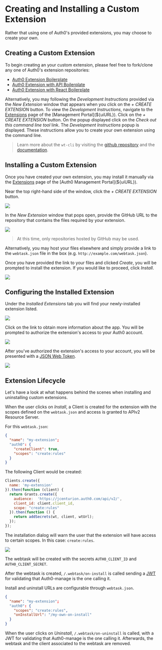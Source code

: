# Creating and Installing a Custom Extension

Rather that using one of Auth0's provided extensions, you may choose to create your own.

## Creating a Custom Extension
To begin creating an your custom extension, please feel free to fork/clone any one of Auth0's extension repositories:

- [Auth0 Extension Boilerplate](https://github.com/auth0/auth0-extension-boilerplate)
- [Auth0 Extension with API Boilerplate](https://github.com/auth0/auth0-extension-boilerplate-with-api)
- [Auth0 Extension with React Boilerplate](https://github.com/auth0/auth0-extension-boilerplate-with-react)

Alternatively, you may following the _Development Instructions_ provided via the _New Extension_ window that appears when you click on the _+ CREATE EXTENSION_ button. To view the _Development Instructions_, navigate to the [Extensions](${uiURL}/#/extensions) page of the [Management Portal](${uiURL}). Click on the _+ CREATE EXTENSION_ button. On the popup displayed click on the _Check out this command line tool_ link. The _Development Instructions_ popup is displayed. These instructions allow you to create your own extension using the command line.

> Learn more about the `wt-cli` by visiting the [github repository](https://github.com/auth0/wt-cli) and the [documentation](https://webtask.io/docs/wt-cli).

## Installing a Custom Extension
Once you have created your own extension, you may install it manually via the [Extensions](${uiURL}/#/extensions) page of the [Auth0 Management Portal](${uiURL}).

Near the top right-hand side of the window, click the _+ CREATE EXTENSION_ button.

![](/media/articles/extensions/custom/create-extension.png)

In the _New Extension_ window that pops open, provide the GitHub URL to the repository that contains the files required by your extension.

![](/media/articles/extensions/custom/new-extension.png)

> At this time, only repositories hosted by GitHub may be used.

Alternatively, you may host your files elsewhere and simply provide a link to the `webtask.json` file in the box (e.g. `http://example.com/webtask.json`).

Once you have provided the link to your files and clicked _Create_, you will be prompted to install the extension. If you would like to proceed, click _Install_.

![](/media/articles/extensions/custom/install-custom-ext.png)

## Configuring the Installed Extension

Under the _Installed Extensions_ tab you will find your newly-installed extension listed.

![](/media/articles/extensions/custom/installed-extensions.png)

Click on the link to obtain more information about the app. You will be prompted to authorize the extension's access to your Auth0 account.

![](/media/articles/extensions/custom/authorize-app.png)

After you've authorized the extension's access to your account, you will be presented with a [JSON Web Token](/tokens/).

![](/media/articles/extensions/custom/json-web-token.png)

## Extension Lifecycle

Let's have a look at what happens behind the scenes when installing and uninstalling custom extensions.

When the user clicks on _Install_, a Client is created for the extension with the scopes defined on the `webtask.json` and access is granted to APIv2 Resource Server.

For this `webtask.json`:

```json
{
  "name": "my-extension";
  "auth0": {
    "createClient": true,
    "scopes": "create:rules"
  }
}
```

The following Client would be created:

```javascript
Clients.create({
  name: 'my-extension'
}).then(function (client) {
  return Grants.create({
    audience:  'https://jcenturion.auth0.com/api/v2/',
    client_id: client.client_id,
    scope: "create:rules"
  }).then(function () {
    return addSecrets(wt, client, wtUrl);
  });
});
```

The installation dialog will warn the user that the extension will have access to certain scopes. In this case: `create:rules`.

![](/media/articles/extensions/custom/scopes-warning.png)

The webtask will be created with the secrets `AUTH0_CLIENT_ID` and `AUTH0_CLIENT_SECRET`.

After the webtask is created, `/.webtask/on-install` is called sending a [JWT](/jwt) for validating that Auth0-manage is the one calling it.

Install and uninstall URLs are configurable through `webtask.json`.

```json
{
  "name": "my-extension";
  "auth0": {
    "scopes": "create:rules",
    "onInstallUrl": "/my-own-on-install" 
  }
}
```

When the user clicks on _Uninstall_, `/.webtask/on-uninstall` is called, with a JWT for validating that Auth0-manage is the one calling it. Afterwards, the webtask and the client associated to the webtask are removed.

